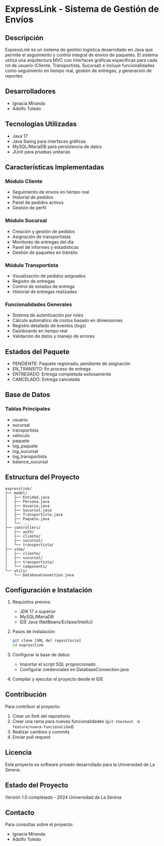 # ExpressLink - Sistema de Gestión de Envíos

## Descripción
ExpressLink es un sistema de gestión logística desarrollado en Java que permite el seguimiento y control integral de envíos de paquetes. El sistema utiliza una arquitectura MVC con interfaces gráficas específicas para cada rol de usuario (Cliente, Transportista, Sucursal) e incluye funcionalidades como seguimiento en tiempo real, gestión de entregas, y generación de reportes.

## Desarrolladores
- Ignacia Miranda
- Adolfo Toledo

## Tecnologías Utilizadas
- Java 17
- Java Swing para interfaces gráficas
- MySQL/MariaDB para persistencia de datos
- JUnit para pruebas unitarias

## Características Implementadas

### Módulo Cliente
- Seguimiento de envíos en tiempo real
- Historial de pedidos
- Panel de pedidos activos
- Gestión de perfil

### Módulo Sucursal
- Creación y gestión de pedidos
- Asignación de transportistas
- Monitoreo de entregas del día
- Panel de informes y estadísticas
- Gestión de paquetes en tránsito

### Módulo Transportista
- Visualización de pedidos asignados
- Registro de entregas
- Control de estados de entrega
- Historial de entregas realizadas

### Funcionalidades Generales
- Sistema de autenticación por roles
- Cálculo automático de costos basado en dimensiones
- Registro detallado de eventos (logs)
- Dashboards en tiempo real
- Validación de datos y manejo de errores

## Estados del Paquete
- PENDIENTE: Paquete registrado, pendiente de asignación
- EN_TRANSITO: En proceso de entrega
- ENTREGADO: Entrega completada exitosamente
- CANCELADO: Entrega cancelada

## Base de Datos
### Tablas Principales
- usuario
- sucursal
- transportista
- vehiculo
- paquete
- log_paquete
- log_sucursal
- log_transportista
- balance_sucursal

## Estructura del Proyecto
```
expresslink/
├── model/
│   ├── Entidad.java
│   ├── Persona.java
│   ├── Usuario.java
│   ├── Sucursal.java
│   ├── Transportista.java
│   ├── Paquete.java
│   └── ...
├── controllers/
│   ├── auth/
│   ├── cliente/
│   ├── sucursal/
│   └── transportista/
├── view/
│   ├── cliente/
│   ├── sucursal/
│   ├── transportista/
│   └── components/
└── utils/
    └── DatabaseConnection.java
```

## Configuración e Instalación
1. Requisitos previos:
   - JDK 17 o superior
   - MySQL/MariaDB
   - IDE Java (NetBeans/Eclipse/IntelliJ)

2. Pasos de instalación:
   ```bash
   git clone [URL del repositorio]
   cd expresslink
   ```

3. Configurar la base de datos:
   - Importar el script SQL proporcionado
   - Configurar credenciales en DatabaseConnection.java

4. Compilar y ejecutar el proyecto desde el IDE

## Contribución
Para contribuir al proyecto:
1. Crear un fork del repositorio
2. Crear una rama para nuevas funcionalidades (`git checkout -b feature/nueva-funcionalidad`)
3. Realizar cambios y commits
4. Enviar pull request

## Licencia
Este proyecto es software privado desarrollado para la Universidad de La Serena.

## Estado del Proyecto
Versión 1.0 completada - 2024
Universidad de La Serena

## Contacto
Para consultas sobre el proyecto:
- Ignacia Miranda 
- Adolfo Toledo
